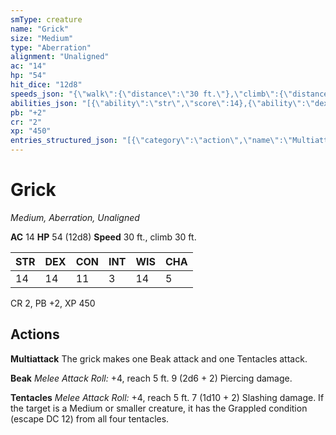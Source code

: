 ```yaml
---
smType: creature
name: "Grick"
size: "Medium"
type: "Aberration"
alignment: "Unaligned"
ac: "14"
hp: "54"
hit_dice: "12d8"
speeds_json: "{\"walk\":{\"distance\":\"30 ft.\"},\"climb\":{\"distance\":\"30 ft.\"}}"
abilities_json: "[{\"ability\":\"str\",\"score\":14},{\"ability\":\"dex\",\"score\":14},{\"ability\":\"con\",\"score\":11},{\"ability\":\"int\",\"score\":3},{\"ability\":\"wis\",\"score\":14},{\"ability\":\"cha\",\"score\":5}]"
pb: "+2"
cr: "2"
xp: "450"
entries_structured_json: "[{\"category\":\"action\",\"name\":\"Multiattack\",\"text\":\"The grick makes one Beak attack and one Tentacles attack.\"},{\"category\":\"action\",\"name\":\"Beak\",\"text\":\"*Melee Attack Roll:* +4, reach 5 ft. 9 (2d6 + 2) Piercing damage.\"},{\"category\":\"action\",\"name\":\"Tentacles\",\"text\":\"*Melee Attack Roll:* +4, reach 5 ft. 7 (1d10 + 2) Slashing damage. If the target is a Medium or smaller creature, it has the Grappled condition (escape DC 12) from all four tentacles.\"}]"
---
```


# Grick
*Medium, Aberration, Unaligned*

**AC** 14
**HP** 54 (12d8)
**Speed** 30 ft., climb 30 ft.

| STR | DEX | CON | INT | WIS | CHA |
| --- | --- | --- | --- | --- | --- |
| 14 | 14 | 11 | 3 | 14 | 5 |

CR 2, PB +2, XP 450

## Actions

**Multiattack**
The grick makes one Beak attack and one Tentacles attack.

**Beak**
*Melee Attack Roll:* +4, reach 5 ft. 9 (2d6 + 2) Piercing damage.

**Tentacles**
*Melee Attack Roll:* +4, reach 5 ft. 7 (1d10 + 2) Slashing damage. If the target is a Medium or smaller creature, it has the Grappled condition (escape DC 12) from all four tentacles.

